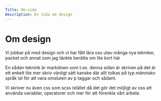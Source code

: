 ```yaml
---
Title: Om-sida
Description: En sida om design
---
```


Om design
==================

Vi jobbar på med design och vi har fått lära oss utav många nya tekniker, packet och annat som jag tänkte berätta om lite kort här

En sådan teknink är markdown som t.ex. denna sidan är skriven på det är ett enkelt lite mer skriv vänligt sätt kanske där allt tolkas på typ människo språk ist för att vara omsluten av p taggar och sådant.

Vi skriver nu även css som scss istället då det gör det möjligt av oss att använda variabler, operatorer och mer för att förenkla vårt arbete.


